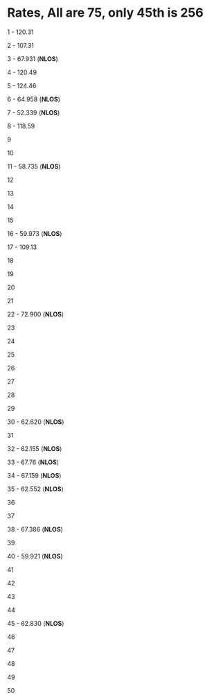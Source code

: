 # Rates, All are 75, only 45th is 256

1 - 120.31

2 - 107.31

3 - 67.931 (**NLOS**)

4 - 120.49

5 - 124.46

6 - 64.958 (**NLOS**)

7 - 52.339 (**NLOS**)

8 - 118.59

9

10

11 - 58.735 (**NLOS**)

12

13

14

15

16 - 59.973 (**NLOS**)

17 - 109.13

18

19

20

21

22 - 72.900 (**NLOS**)

23

24

25

26

27

28

29

30 - 62.620 (**NLOS**)

31

32 - 62.155 (**NLOS**)

33 - 67.76 (**NLOS**)

34 - 67.159 (**NLOS**)

35 - 62.552 (**NLOS**)

36

37

38 - 67.386 (**NLOS**)

39

40 - 59.921 (**NLOS**)

41

42

43

44

45 - 62.830 (**NLOS**)

46

47

48

49

50
